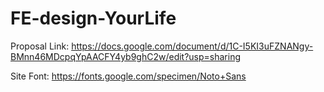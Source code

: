 # FE-design-YourLife

Proposal Link: https://docs.google.com/document/d/1C-I5KI3uFZNANgy-BMnn46MDcpqYpAACFY4yb9ghC2w/edit?usp=sharing

Site Font: https://fonts.google.com/specimen/Noto+Sans